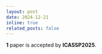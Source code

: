 ```yaml
---
layout: post
date: 2024-12-21 
inline: true
related_posts: false
---
```


**1** paper is accepted by **ICASSP2025**.
